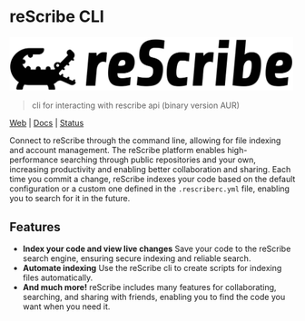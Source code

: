 # reScribe CLI

<img alt="reScribe" src="./web/src/assets/images/logo.svg" style="max-width: 500px">

> cli for interacting with rescribe api (binary version AUR)

[Web](https://rescribe.dev) | [Docs](https://docs.rescribe.dev) | [Status](https://status.rescribe.dev)

Connect to reScribe through the command line, allowing for file indexing and account management. The reScribe platform enables high-performance searching through public repositories and your own, increasing productivity and enabling better collaboration and sharing. Each time you commit a change, reScribe indexes your code based on the default configuration or a custom one defined in the `.rescriberc.yml` file, enabling you to search for it in the future.

## Features

- **Index your code and view live changes**
  Save your code to the reScribe search engine, ensuring secure indexing and reliable search.
- **Automate indexing**
  Use the reScribe cli to create scripts for indexing files automatically.
- **And much more!**
  reScribe includes many features for collaborating, searching, and sharing with friends, enabling you to find the code you want when you need it.
